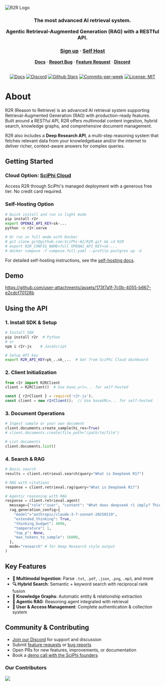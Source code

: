 ![R2R Logo](https://github.com/user-attachments/assets/16d32b31-4c7d-4e84-be19-24574b33527b)

<h3 align="center">
The most advanced AI retrieval system.

Agentic Retrieval-Augmented Generation (RAG) with a RESTful API.
</h3>

<div align="center">
   <div>
      <h3>
         <a href="https://app.sciphi.ai"><strong>Sign up</strong></a> ·
         <a href="https://r2r-docs.sciphi.ai/self-hosting/installation/overview"><strong>Self Host</strong></a>
      </h3>
   </div>
   <div>
      <a href="https://r2r-docs.sciphi.ai/"><strong>Docs</strong></a> ·
      <a href="https://github.com/SciPhi-AI/R2R/issues/new?assignees=&labels=&projects=&template=bug_report.md&title="><strong>Report Bug</strong></a> ·
      <a href="https://github.com/SciPhi-AI/R2R/issues/new?assignees=&labels=&projects=&template=feature_request.md&title="><strong>Feature Request</strong></a> ·
      <a href="https://discord.gg/p6KqD2kjtB"><strong>Discord</strong></a>
   </div>
   <br />
   <p align="center">
    <a href="https://r2r-docs.sciphi.ai"><img src="https://img.shields.io/badge/docs.sciphi.ai-3F16E4" alt="Docs"></a>
    <a href="https://discord.gg/p6KqD2kjtB"><img src="https://img.shields.io/discord/1120774652915105934?style=social&logo=discord" alt="Discord"></a>
    <a href="https://github.com/SciPhi-AI"><img src="https://img.shields.io/github/stars/SciPhi-AI/R2R" alt="Github Stars"></a>
    <a href="https://github.com/SciPhi-AI/R2R/pulse"><img src="https://img.shields.io/github/commit-activity/w/SciPhi-AI/R2R" alt="Commits-per-week"></a>
    <a href="https://opensource.org/licenses/MIT"><img src="https://img.shields.io/badge/License-MIT-purple.svg" alt="License: MIT"></a>
  </p>
</div>

# About
R2R (Reason to Retrieve) is an advanced AI retrieval system supporting Retrieval-Augmented Generation (RAG) with production-ready features. Built around a RESTful API, R2R offers multimodal content ingestion, hybrid search, knowledge graphs, and comprehensive document management.

R2R also includes a **Deep Research API**, a multi-step reasoning system that fetches relevant data from your knowledgebase and/or the internet to deliver richer, context-aware answers for complex queries.


## Getting Started

### Cloud Option: [SciPhi Cloud](https://app.sciphi.ai)
Access R2R through SciPhi's managed deployment with a generous free tier. No credit card required.

### Self-Hosting Option

```bash
# Quick install and run in light mode
pip install r2r
export OPENAI_API_KEY=sk-...
python -m r2r.serve

# Or run in full mode with Docker
# git clone git@github.com:SciPhi-AI/R2R.git && cd R2R
# export R2R_CONFIG_NAME=full OPENAI_API_KEY=sk-...
# docker compose -f compose.full.yaml --profile postgres up -d
```

For detailed self-hosting instructions, see the [self-hosting docs](https://r2r-docs.sciphi.ai/self-hosting/installation/overview).

## Demo
https://github.com/user-attachments/assets/173f7a1f-7c0b-4055-b667-e2cdcf70128b

## Using the API

### 1. Install SDK & Setup

```bash
# Install SDK
pip install r2r  # Python
# or
npm i r2r-js    # JavaScript

# Setup API key
export R2R_API_KEY=pk_..sk_...  # Get from SciPhi Cloud dashboard
```

### 2. Client Initialization

```python
from r2r import R2RClient
client = R2RClient()  # Use base_url=... for self-hosted
```

```javascript
const { r2rClient } = require('r2r-js');
const client = new r2rClient();  // Use baseURL=... for self-hosted
```

### 3. Document Operations

```python
# Ingest sample or your own document
client.documents.create_sample(hi_res=True)
# client.documents.create(file_path="/path/to/file")

# List documents
client.documents.list()
```

### 4. Search & RAG

```python
# Basic search
results = client.retrieval.search(query="What is DeepSeek R1?")

# RAG with citations
response = client.retrieval.rag(query="What is DeepSeek R1?")

# Agentic reasoning with RAG
response = client.retrieval.agent(
  message={"role":"user", "content": "What does deepseek r1 imply? Think about market, societal implications, and more."},
  rag_generation_config={
    "model"="anthropic/claude-3-7-sonnet-20250219",
    "extended_thinking": True,
    "thinking_budget": 4096,
    "temperature": 1,
    "top_p": None,
    "max_tokens_to_sample": 16000,
  },
  mode="research" # for Deep Research style output
)
```

## Key Features

- **📁 Multimodal Ingestion**: Parse `.txt`, `.pdf`, `.json`, `.png`, `.mp3`, and more
- **🔍 Hybrid Search**: Semantic + keyword search with reciprocal rank fusion
- **🔗 Knowledge Graphs**: Automatic entity & relationship extraction
- **🤖 Agentic RAG**: Reasoning agent integrated with retrieval
- **🔐 User & Access Management**: Complete authentication & collection system

## Community & Contributing

- [Join our Discord](https://discord.gg/p6KqD2kjtB) for support and discussion
- Submit [feature requests](https://github.com/SciPhi-AI/R2R/issues/new?assignees=&labels=&projects=&template=feature_request.md&title=) or [bug reports](https://github.com/SciPhi-AI/R2R/issues/new?assignees=&labels=&projects=&template=bug_report.md&title=)
- Open PRs for new features, improvements, or documentation
- Book a [demo call with the SciPhi founders](https://calendly.com/owen-uzg/sciphi-demo)

### Our Contributors
<a href="https://github.com/SciPhi-AI/R2R/graphs/contributors">
  <img src="https://contrib.rocks/image?repo=SciPhi-AI/R2R" />
</a>
